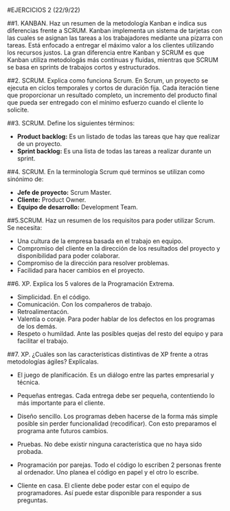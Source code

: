 #EJERCICIOS 2 (22/9/22)

##1. KANBAN. Haz un resumen de la metodología Kanban e indica sus diferencias frente a SCRUM.
Kanban implementa un sistema de tarjetas con las cuales se asignan las tareas a los trabajadores mediante una pizarra con tareas. Está enfocado a entregar el máximo valor a los clientes utilizando los recursos justos. La gran diferencia entre Kanban y SCRUM es que Kanban utiliza metodologás más contínuas y fluidas, mientras que SCRUM se basa en sprints de trabajos cortos y estructurados.

##2. SCRUM. Explica como funciona Scrum.
En Scrum, un proyecto se ejecuta en ciclos temporales y cortos de duración fija. Cada iteración tiene que proporcionar un resultado completo, un incremento del producto final que pueda ser entregado con el mínimo esfuerzo cuando el cliente lo solicite.

##3. SCRUM. Define los siguientes términos:
- **Product backlog:** Es un listado de todas las tareas que hay que realizar de un proyecto.
- **Sprint backlog:** Es una lista de todas las tareas a realizar durante un sprint.

##4. SCRUM. En la terminología Scrum qué terminos se utilizan como sinónimo de:
- **Jefe de proyecto:** Scrum Master.
- **Cliente:** Product Owner.
- **Equipo de desarrollo:** Development Team.

##5.SCRUM. Haz un resumen de los requisitos para poder utilizar Scrum.
Se necesita:
- Una cultura de la empresa basada en el trabajo en equipo.
- Compromiso del cliente en la dirección de los resultados del proyecto y disponibilidad para poder colaborar.
- Compromiso de la dirección para resolver problemas.
- Facilidad para hacer cambios en el proyecto.

##6. XP. Explica los 5 valores de la Programación Extrema.
- Simplicidad. En el código.
- Comunicación. Con los compañeros de trabajo.
- Retroalimentacón.
- Valentía o coraje. Para poder hablar de los defectos en los programas de los demás.
- Respeto o humildad. Ante las posibles quejas del resto del equipo y para facilitar el trabajo.

##7. XP. ¿Cuáles son las características distintivas de XP frente a otras metodologías ágiles? Explícalas.

- El juego de planificación. Es un diálogo entre las partes empresarial y técnica.

- Pequeñas entregas. Cada entrega debe ser pequeña, contentiendo lo más importante para el cliente.

- Diseño sencillo. Los programas deben hacerse de la forma más simple posible sin perder funcionalidad (recodificar). Con esto preparamos el programa ante futuros cambios.

- Pruebas. No debe existir ninguna característica que no haya sido probada.

- Programación por parejas. Todo el código lo escriben 2 personas frente al ordenador. Uno planea el código en papel y el otro lo escribe.

- Cliente en casa. El cliente debe poder estar con el equipo de programadores. Así puede estar disponible para responder a sus preguntas.
